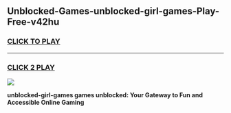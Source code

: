 
## Unblocked-Games-unblocked-girl-games-Play-Free-v42hu
<h3>
<a href="https://premium76.site?title=unblocked-girl-games&ref=15A">CLICK TO PLAY</a></h3>
<hr>

<h3>
<a href="https://premium76.site?title=unblocked-girl-games&ref=15A">CLICK 2 PLAY</a>
  
</h3>

<a href="https://premium76.site?title=unblocked-girl-games&ref=15A"><img src="https://clearcache.store/games.png"></a>


**unblocked-girl-games games unblocked: Your Gateway to Fun and Accessible Online Gaming**
